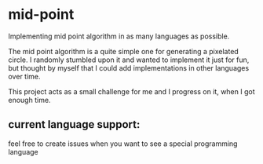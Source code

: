 # mid-point
Implementing mid point algorithm in as many languages as possible.

The mid point algorithm is a quite simple one for generating a pixelated circle.
I randomly stumbled upon it and wanted to implement it just for fun, but thought by myself that I could add implementations in other languages over time.

This project acts as a small challenge for me and I progress on it, when I got enough time.

## current language support:



feel free to create issues when you want to see a special programming language
